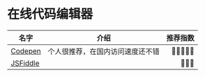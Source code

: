 # 在线代码编辑器

| 名字                                                         |               介绍               |   推荐指数 |
| ------------------------------------------------------------ | :------------------------------: | ---------: |
| <a href="https://codepen.io/" target="_blank">Codepen </a>   | 个人很推荐，在国内访问速度还不错 | 🌟🌟🌟🌟🌟 |
| <a href="https://jsfiddle.net/" target="_blank">JSFiddle</a> |                                  |     🌟🌟🌟 |
